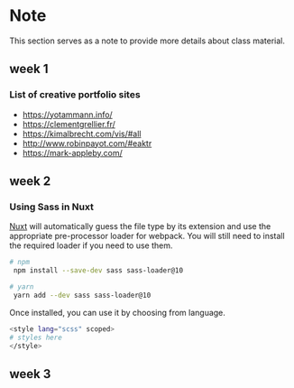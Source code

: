 # Note

This section serves as a note to provide more details about class material.

## week 1

### List of creative portfolio sites

- https://yotammann.info/
- https://clementgrellier.fr/
- https://kimalbrecht.com/vis/#all
- http://www.robinpayot.com/#eaktr
- https://mark-appleby.com/

## week 2

### Using Sass in Nuxt

[Nuxt](https://nuxtjs.org/docs/directory-structure/assets#sass) will automatically guess the file type by its extension and use the appropriate pre-processor loader for webpack. You will still need to install the required loader if you need to use them.

```bash
# npm
 npm install --save-dev sass sass-loader@10

# yarn
 yarn add --dev sass sass-loader@10
```

Once installed, you can use it by choosing from language.

```bash
<style lang="scss" scoped>
# styles here
</style>
```

## week 3
